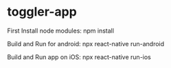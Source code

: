 # toggler-app

First Install node modules: npm install


Build and Run for android: npx react-native run-android


Build and Run app on iOS: npx react-native run-ios
